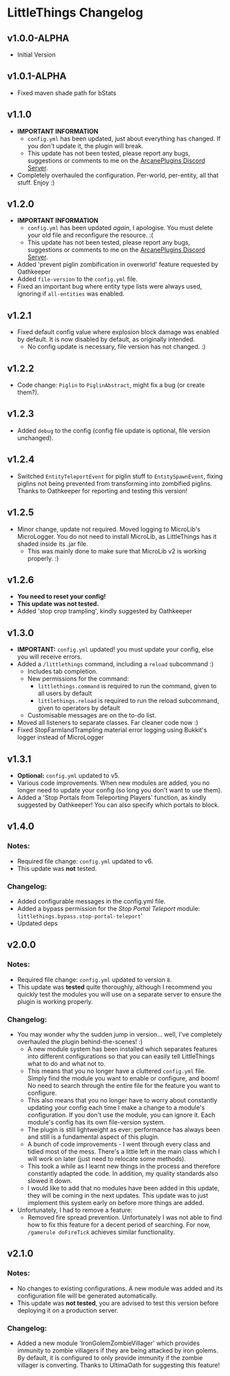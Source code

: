 # LittleThings Changelog

## v1.0.0-ALPHA
* Initial Version



## v1.0.1-ALPHA
* Fixed maven shade path for bStats



## v1.1.0
* **IMPORTANT INFORMATION**
  * `config.yml` has been updated, just about everything has changed. If you don't update it, the plugin will break.
  * This update has not been tested, please report any bugs, suggestions or comments to me on the [ArcanePlugins Discord Server](https://discord.io/arcaneplugins).
* Completely overhauled the configuration. Per-world, per-entity, all that stuff. Enjoy :)



## v1.2.0
* **IMPORTANT INFORMATION**
  * `config.yml` has been updated *again*, I apologise. You must delete your old file and reconfigure the resource. :(
  * This update has not been tested, please report any bugs, suggestions or comments to me on the [ArcanePlugins Discord Server](https://discord.io/arcaneplugins).
* Added 'prevent piglin zombification in overworld' feature requested by Oathkeeper
* Added `file-version` to the `config.yml` file.
* Fixed an important bug where entity type lists were always used, ignoring if `all-entities` was enabled.



## v1.2.1
* Fixed default config value where explosion block damage was enabled by default. It is now disabled by default, as originally intended.
  * No config update is necessary, file version has not changed. :)
  
  
  
## v1.2.2
* Code change: `Piglin` to `PiglinAbstract`, might fix a bug (or create them?).



## v1.2.3
* Added `debug` to the config (config file update is optional, file version unchanged).



## v1.2.4
* Switched `EntityTeleportEvent` for piglin stuff to `EntitySpawnEvent`, fixing piglins not being prevented from transforming into zombified piglins. Thanks to Oathkeeper for reporting and testing this version!



## v1.2.5
* Minor change, update not required. Moved logging to MicroLib's MicroLogger. You do not need to install MicroLib, as LittleThings has it shaded inside its .jar file.
  * This was mainly done to make sure that MicroLib v2 is working properly. :)
  
  
  
## v1.2.6
* **You need to reset your config!**
* **This update was not tested.**
* Added 'stop crop trampling', kindly suggested by Oathkeeper



## v1.3.0
* **IMPORTANT:** `config.yml` updated! you must update your config, else you will receive errors.
* Added a `/littlethings` command, including a `reload` subcommand :)
    * Includes tab completion.
    * New permissions for the command:
      * `littlethings.command` is required to run the command, given to all users by default
      * `littlethings.reload` is required to run the reload subcommand, given to operators by default
    * Customisable messages are on the to-do list.
* Moved all listeners to separate classes. Far cleaner code now :)
* Fixed StopFarmlandTrampling material error logging using Bukkit's logger instead of MicroLogger



## v1.3.1
* **Optional:** `config.yml` updated to v5.
* Various code improvements. When new modules are added, you no longer need to update your config (so long you don't want to use them).
* Added a 'Stop Portals from Teleporting Players' function, as kindly suggested by Oathkeeper! You can also specify which portals to block.



## v1.4.0
### Notes:
* Required file change: `config.yml` updated to v6.
* This update was **not** tested.

### Changelog:
* Added configurable messages in the config.yml file.
* Added a bypass permission for the *Stop Portal Teleport* module: `littlethings.bypass.stop-portal-teleport`'
* Updated deps



## v2.0.0
### Notes:
* Required file change: `config.yml` updated to version `8`.
* This update was **tested** quite thoroughly, although I recommend you quickly test the modules you will use on a separate server to ensure the plugin is working properly.

### Changelog:
* You may wonder why the sudden jump in version... well, I've completely overhauled the plugin behind-the-scenes! :)
  * A new module system has been installed which separates features into different configurations so that you can easily tell LittleThings what to do and what not to.
  * This means that you no longer have a cluttered `config.yml` file. Simply find the module you want to enable or configure, and boom! No need to search through the entire file for the feature you want to configure.
  * This also means that you no longer have to worry about constantly updating your config each time I make a change to a module's configuration. If you don't use the module, you can ignore it. Each module's config has its own file-version system.
  * The plugin is still lightweight as ever: performance has always been and still is a fundamental aspect of this plugin.
  * A bunch of code improvements - I went through every class and tidied most of the mess. There's a little left in the main class which I will work on later (just need to relocate some methods).
  * This took a while as I learnt new things in the process and therefore constantly adapted the code. In addition, my quality standards also slowed it down.
  * I would like to add that no modules have been added in this update, they will be coming in the next updates. This update was to just implement this system early on before more things are added.
* Unfortunately, I had to remove a feature:
  * Removed fire spread prevention. Unfortunately I was not able to find how to fix this feature for a decent period of searching. For now, `/gamerule doFireTick` achieves similar functionality.
  
  
  
## v2.1.0
### Notes:
* No changes to existing configurations. A new module was added and its configuration file will be generated automatically.
* This update was **not tested**, you are advised to test this version before deploying it on a production server.

### Changelog:
* Added a new module 'IronGolemZombieVillager' which provides immunity to zombie villagers if they are being attacked by iron golems. By default, it is configured to only provide immunity if the zombie villager is converting. Thanks to UltimaOath for suggesting this feature!